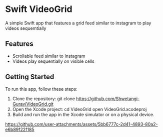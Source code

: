 # Swift VideoGrid

A simple Swift app that features a grid feed similar to instagram to play videos sequemtially

## Features
 - Scrollable feed similar to Instagram
 - Videos play sequentially on visible cells

## Getting Started

To run this app, follow these steps:

1. Clone the repository:
   git clone https://github.com/Shwetangi-Gurav/VideoGrid.git
2. Open the Xcode project:
    cd VideoGrid
    open VideoGrid.xcodeproj
3. Build and run the app in the Xcode simulator or on a physical device.

https://github.com/user-attachments/assets/5bb6777c-2d41-4893-80a2-e6b89f22f185

